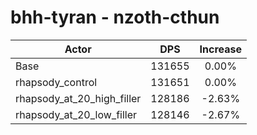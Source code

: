 # bhh-tyran - nzoth-cthun
| Actor | DPS | Increase |
|---|:---:|:---:|
|Base|131655|0.00%|
|rhapsody_control|131651|0.00%|
|rhapsody_at_20_high_filler|128186|-2.63%|
|rhapsody_at_20_low_filler|128146|-2.67%|
